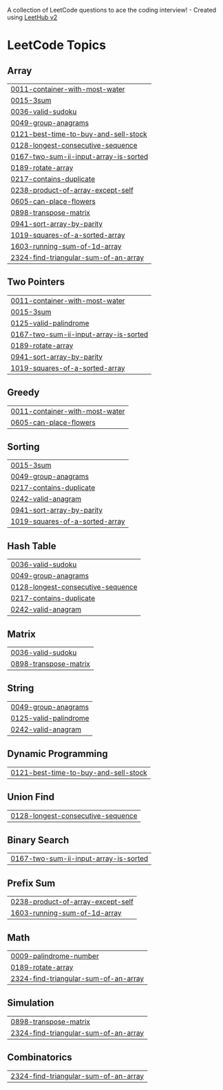 A collection of LeetCode questions to ace the coding interview! - Created using [LeetHub v2](https://github.com/arunbhardwaj/LeetHub-2.0)
<!---LeetCode Topics Start-->
# LeetCode Topics
## Array
|  |
| ------- |
| [0011-container-with-most-water](https://github.com/ffrazi/LC_solution/tree/master/0011-container-with-most-water) |
| [0015-3sum](https://github.com/ffrazi/LC_solution/tree/master/0015-3sum) |
| [0036-valid-sudoku](https://github.com/ffrazi/LC_solution/tree/master/0036-valid-sudoku) |
| [0049-group-anagrams](https://github.com/ffrazi/LC_solution/tree/master/0049-group-anagrams) |
| [0121-best-time-to-buy-and-sell-stock](https://github.com/ffrazi/LC_solution/tree/master/0121-best-time-to-buy-and-sell-stock) |
| [0128-longest-consecutive-sequence](https://github.com/ffrazi/LC_solution/tree/master/0128-longest-consecutive-sequence) |
| [0167-two-sum-ii-input-array-is-sorted](https://github.com/ffrazi/LC_solution/tree/master/0167-two-sum-ii-input-array-is-sorted) |
| [0189-rotate-array](https://github.com/ffrazi/LC_solution/tree/master/0189-rotate-array) |
| [0217-contains-duplicate](https://github.com/ffrazi/LC_solution/tree/master/0217-contains-duplicate) |
| [0238-product-of-array-except-self](https://github.com/ffrazi/LC_solution/tree/master/0238-product-of-array-except-self) |
| [0605-can-place-flowers](https://github.com/ffrazi/LC_solution/tree/master/0605-can-place-flowers) |
| [0898-transpose-matrix](https://github.com/ffrazi/LC_solution/tree/master/0898-transpose-matrix) |
| [0941-sort-array-by-parity](https://github.com/ffrazi/LC_solution/tree/master/0941-sort-array-by-parity) |
| [1019-squares-of-a-sorted-array](https://github.com/ffrazi/LC_solution/tree/master/1019-squares-of-a-sorted-array) |
| [1603-running-sum-of-1d-array](https://github.com/ffrazi/LC_solution/tree/master/1603-running-sum-of-1d-array) |
| [2324-find-triangular-sum-of-an-array](https://github.com/ffrazi/LC_solution/tree/master/2324-find-triangular-sum-of-an-array) |
## Two Pointers
|  |
| ------- |
| [0011-container-with-most-water](https://github.com/ffrazi/LC_solution/tree/master/0011-container-with-most-water) |
| [0015-3sum](https://github.com/ffrazi/LC_solution/tree/master/0015-3sum) |
| [0125-valid-palindrome](https://github.com/ffrazi/LC_solution/tree/master/0125-valid-palindrome) |
| [0167-two-sum-ii-input-array-is-sorted](https://github.com/ffrazi/LC_solution/tree/master/0167-two-sum-ii-input-array-is-sorted) |
| [0189-rotate-array](https://github.com/ffrazi/LC_solution/tree/master/0189-rotate-array) |
| [0941-sort-array-by-parity](https://github.com/ffrazi/LC_solution/tree/master/0941-sort-array-by-parity) |
| [1019-squares-of-a-sorted-array](https://github.com/ffrazi/LC_solution/tree/master/1019-squares-of-a-sorted-array) |
## Greedy
|  |
| ------- |
| [0011-container-with-most-water](https://github.com/ffrazi/LC_solution/tree/master/0011-container-with-most-water) |
| [0605-can-place-flowers](https://github.com/ffrazi/LC_solution/tree/master/0605-can-place-flowers) |
## Sorting
|  |
| ------- |
| [0015-3sum](https://github.com/ffrazi/LC_solution/tree/master/0015-3sum) |
| [0049-group-anagrams](https://github.com/ffrazi/LC_solution/tree/master/0049-group-anagrams) |
| [0217-contains-duplicate](https://github.com/ffrazi/LC_solution/tree/master/0217-contains-duplicate) |
| [0242-valid-anagram](https://github.com/ffrazi/LC_solution/tree/master/0242-valid-anagram) |
| [0941-sort-array-by-parity](https://github.com/ffrazi/LC_solution/tree/master/0941-sort-array-by-parity) |
| [1019-squares-of-a-sorted-array](https://github.com/ffrazi/LC_solution/tree/master/1019-squares-of-a-sorted-array) |
## Hash Table
|  |
| ------- |
| [0036-valid-sudoku](https://github.com/ffrazi/LC_solution/tree/master/0036-valid-sudoku) |
| [0049-group-anagrams](https://github.com/ffrazi/LC_solution/tree/master/0049-group-anagrams) |
| [0128-longest-consecutive-sequence](https://github.com/ffrazi/LC_solution/tree/master/0128-longest-consecutive-sequence) |
| [0217-contains-duplicate](https://github.com/ffrazi/LC_solution/tree/master/0217-contains-duplicate) |
| [0242-valid-anagram](https://github.com/ffrazi/LC_solution/tree/master/0242-valid-anagram) |
## Matrix
|  |
| ------- |
| [0036-valid-sudoku](https://github.com/ffrazi/LC_solution/tree/master/0036-valid-sudoku) |
| [0898-transpose-matrix](https://github.com/ffrazi/LC_solution/tree/master/0898-transpose-matrix) |
## String
|  |
| ------- |
| [0049-group-anagrams](https://github.com/ffrazi/LC_solution/tree/master/0049-group-anagrams) |
| [0125-valid-palindrome](https://github.com/ffrazi/LC_solution/tree/master/0125-valid-palindrome) |
| [0242-valid-anagram](https://github.com/ffrazi/LC_solution/tree/master/0242-valid-anagram) |
## Dynamic Programming
|  |
| ------- |
| [0121-best-time-to-buy-and-sell-stock](https://github.com/ffrazi/LC_solution/tree/master/0121-best-time-to-buy-and-sell-stock) |
## Union Find
|  |
| ------- |
| [0128-longest-consecutive-sequence](https://github.com/ffrazi/LC_solution/tree/master/0128-longest-consecutive-sequence) |
## Binary Search
|  |
| ------- |
| [0167-two-sum-ii-input-array-is-sorted](https://github.com/ffrazi/LC_solution/tree/master/0167-two-sum-ii-input-array-is-sorted) |
## Prefix Sum
|  |
| ------- |
| [0238-product-of-array-except-self](https://github.com/ffrazi/LC_solution/tree/master/0238-product-of-array-except-self) |
| [1603-running-sum-of-1d-array](https://github.com/ffrazi/LC_solution/tree/master/1603-running-sum-of-1d-array) |
## Math
|  |
| ------- |
| [0009-palindrome-number](https://github.com/ffrazi/LC_solution/tree/master/0009-palindrome-number) |
| [0189-rotate-array](https://github.com/ffrazi/LC_solution/tree/master/0189-rotate-array) |
| [2324-find-triangular-sum-of-an-array](https://github.com/ffrazi/LC_solution/tree/master/2324-find-triangular-sum-of-an-array) |
## Simulation
|  |
| ------- |
| [0898-transpose-matrix](https://github.com/ffrazi/LC_solution/tree/master/0898-transpose-matrix) |
| [2324-find-triangular-sum-of-an-array](https://github.com/ffrazi/LC_solution/tree/master/2324-find-triangular-sum-of-an-array) |
## Combinatorics
|  |
| ------- |
| [2324-find-triangular-sum-of-an-array](https://github.com/ffrazi/LC_solution/tree/master/2324-find-triangular-sum-of-an-array) |
<!---LeetCode Topics End-->